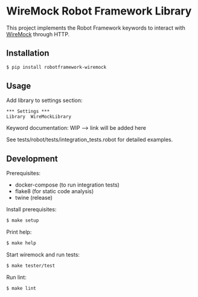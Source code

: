 # WireMock Robot Framework Library

This project implements the Robot Framework keywords to interact with [WireMock](http://wiremock.org/) through HTTP.

## Installation

```sh
$ pip install robotframework-wiremock
```

## Usage

Add library to settings section:

```
*** Settings ***
Library  WireMockLibrary
```

Keyword documentation: WIP --> link will be added here

See tests/robot/tests/integration_tests.robot for detailed examples.

## Development

Prerequisites:

* docker-compose (to run integration tests)
* flake8 (for static code analysis)
* twine (release)

Install prerequisites:

```sh
$ make setup
```

Print help:

```sh
$ make help
```

Start wiremock and run tests:

```sh
$ make tester/test
```

Run lint:

```sh
$ make lint
```
